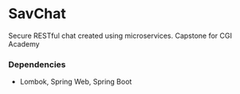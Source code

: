 # SavChat

Secure RESTful chat created using microservices.
Capstone for CGI Academy 

### Dependencies

* Lombok, Spring Web, Spring Boot
